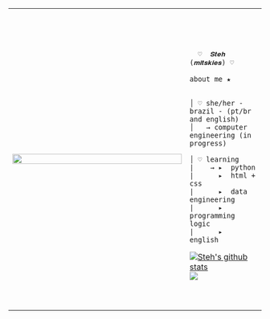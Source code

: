 <table>
    <tr>
        <td style="width: 70%;">
            <img src="https://github.com/user-attachments/assets/8582e7f6-1317-42de-84f1-238d70a74b93" style="width:100%; border: none;"/>
        </td>
        <td style="width: 30%; vertical-align: middle;">
            <p style="font-family: monospace; font-size: 80px;">    
                
      ♡  𝑺𝒕𝒆𝒉 (𝒎𝒊𝒕𝒔𝒌𝒊𝒆𝒔) ♡
    
</p>                                                                                                                            
                                                                                                  
                                                                                                    
        
    about me ★

    
    │ ♡ she/her - brazil - (pt/br and english)
    │   → computer engineering (in progress) 
    
    │ ♡ learning
    |    → ▸  python
    |      ▸  html + css
    |      ▸  data engineering
    |      ▸  programming logic
    |      ▸  english 
    
<a href="https://github.com/mitskies/github-readme-stats"><img align="center" src="https://github-readme-stats.vercel.app/api?username=mitskies&show_icons=true&include_all_commits=true&theme=dracula&hide_border=true" alt="Steh's github stats" /></a> 
<a href="https://github.com/mitskies/github-readme-stats"><img align="center" src="https://github-readme-stats.vercel.app/api/top-langs/?username=mitskies&layout=compact&theme=dracula&hide_border=true" /></a> 

<br />
<br />
  
